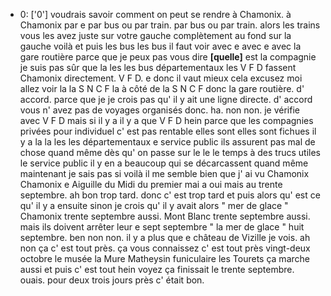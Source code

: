  * 0: ['0']
	voudrais savoir comment on peut se rendre à Chamonix.
	 à Chamonix par e par bus ou par train.
	 par bus ou par train.
	 alors les trains vous les avez juste sur votre gauche complètement au fond sur la gauche voilà et puis les bus les bus il faut voir avec e avec e avec la gare routière parce que je peux pas vous dire **[quelle]** est la compagnie je suis pas sûr que la les les bus départementaux les V F D fassent Chamonix directement.
	 V F D.
	 e donc il vaut mieux cela excusez moi allez voir la la S N C F la à côté de la S N C F donc la gare routière.
	 d' accord.
	 parce que je je crois pas qu' il y ait une ligne directe.
	 d' accord vous n' avez pas de voyages organisés donc.
	 ha.
	 non non.
	 je vérifie avec V F D mais si il y a il y a que V F D hein parce que les compagnies privées pour individuel c' est pas rentable elles sont elles sont fichues il y a la la les les départementaux e service public ils assurent pas mal de chose quand même dès qu' on passe sur le le le temps à des trucs utiles le service public il y en a beaucoup qui se décarcassent quand même maintenant je sais pas si voilà il me semble bien que j' ai vu Chamonix Chamonix e Aiguille du Midi du premier mai a oui mais au trente septembre.
	 ah bon trop tard.
	 donc c' est trop tard et puis alors qu' est ce qu' il y a ensuite sinon je crois qu' il y avait alors " mer de glace " Chamonix trente septembre aussi.
	 Mont Blanc trente septembre aussi.
	 mais ils doivent arrêter leur e sept septembre " la mer de glace " huit septembre.
	 ben non non.
	 il y a plus que e château de Vizille je vois.
	 ah non ça c' est tout près.
	 ça vous connaissez c' est tout près vingt-deux octobre le musée la Mure Matheysin funiculaire les Tourets ça marche aussi et puis c' est tout hein voyez ça finissait le trente septembre.
	 ouais.
	 pour deux trois jours près c' était bon.
	

